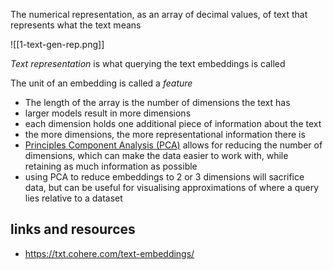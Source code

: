 The numerical representation, as an array of decimal values, of text that represents what the text means

![[1-text-gen-rep.png]]

*Text representation* is what querying the text embeddings is called

The unit of an embedding is called a *feature*

- The length of the array is the number of dimensions the text has
- larger models result in more dimensions
- each dimension holds one additional piece of information about the text
- the more dimensions, the more representational information there is
- [Principles Component Analysis (PCA)](https://en.wikipedia.org/wiki/Principal_component_analysis) allows for reducing the number of dimensions, which can make the data easier to work with, while retaining as much information as possible
- using PCA to reduce embeddings to 2 or 3 dimensions will sacrifice data, but can be useful for visualising approximations of where a query lies relative to a dataset

## links and resources

- https://txt.cohere.com/text-embeddings/
